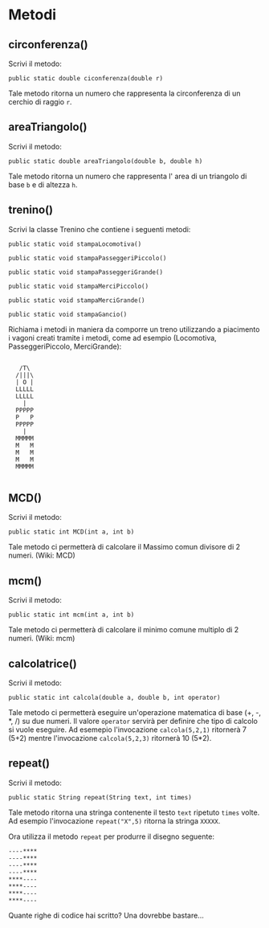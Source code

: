 # Metodi

## circonferenza()
Scrivi il metodo:

`public static double ciconferenza(double r)`

Tale metodo ritorna un numero che rappresenta la circonferenza di un cerchio di raggio `r`.

## areaTriangolo()
Scrivi il metodo:

`public static double areaTriangolo(double b, double h)`

Tale metodo ritorna un numero che rappresenta l' area di un triangolo di base `b` e di altezza `h`.


## trenino()
Scrivi la classe Trenino che contiene i seguenti metodi:

`public static void stampaLocomotiva()`

`public static void stampaPasseggeriPiccolo()`

`public static void stampaPasseggeriGrande()`

`public static void stampaMerciPiccolo()`

`public static void stampaMerciGrande()`

`public static void stampaGancio()`

Richiama i metodi in maniera da comporre un treno utilizzando a piacimento i vagoni creati tramite i metodi, come ad esempio (Locomotiva, PasseggeriPiccolo, MerciGrande):

```

   /T\
  /|||\
  | O |
  LLLLL
  LLLLL
    |
  PPPPP
  P   P
  PPPPP
    |
  MMMMM
  M   M
  M   M
  M   M
  MMMMM
  
```

## MCD()
Scrivi il metodo:

`public static int MCD(int a, int b)`

Tale metodo ci permetterà di calcolare il Massimo comun divisore di 2 numeri. (Wiki: MCD)

## mcm()
Scrivi il metodo:

`public static int mcm(int a, int b)`

Tale metodo ci permetterà di calcolare il minimo comune multiplo di 2 numeri. (Wiki: mcm)



## calcolatrice()
Scrivi il metodo:

`public static int calcola(double a, double b, int operator)`

Tale metodo ci permetterà eseguire un'operazione matematica di base (+, -, \*, /) su due numeri. Il valore `operator` servirà per definire che tipo di calcolo si vuole eseguire. Ad esemepio l'invocazione `calcola(5,2,1)` ritornerà 7 (5+2) mentre l'invocazione `calcola(5,2,3)` ritornerà 10 (5*2).




## repeat()
Scrivi il metodo:

`public static String repeat(String text, int times)`

Tale metodo ritorna una stringa contenente il testo `text` ripetuto `times` volte. Ad esempio l'invocazione `repeat("X",5)` ritorna la stringa `XXXXX`.

Ora utilizza il metodo `repeat` per produrre il disegno seguente:

~~~text
----****
----****
----****
----****
****----
****----
****----
****----
~~~

Quante righe di codice hai scritto? Una dovrebbe bastare...
